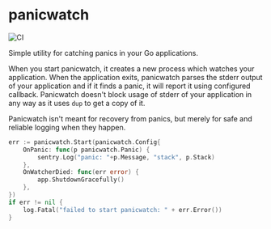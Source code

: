 panicwatch
==========

![CI](https://github.com/grongor/go-snmp-proxy/workflows/CI/badge.svg)

Simple utility for catching panics in your Go applications.

When you start panicwatch, it creates a new process which watches your application. When the application exits,
panicwatch parses the stderr output of your application and if it finds a panic, it will report it using configured
callback. Panicwatch doesn't block usage of stderr of your application in any way as it uses `dup` to get a copy of it.

Panicwatch isn't meant for recovery from panics, but merely for safe and reliable logging when they happen.

```go
err := panicwatch.Start(panicwatch.Config{
    OnPanic: func(p panicwatch.Panic) {
        sentry.Log("panic: "+p.Message, "stack", p.Stack)
    },
    OnWatcherDied: func(err error) {
        app.ShutdownGracefully()
    }, 
})
if err != nil {
    log.Fatal("failed to start panicwatch: " + err.Error())
}
```
